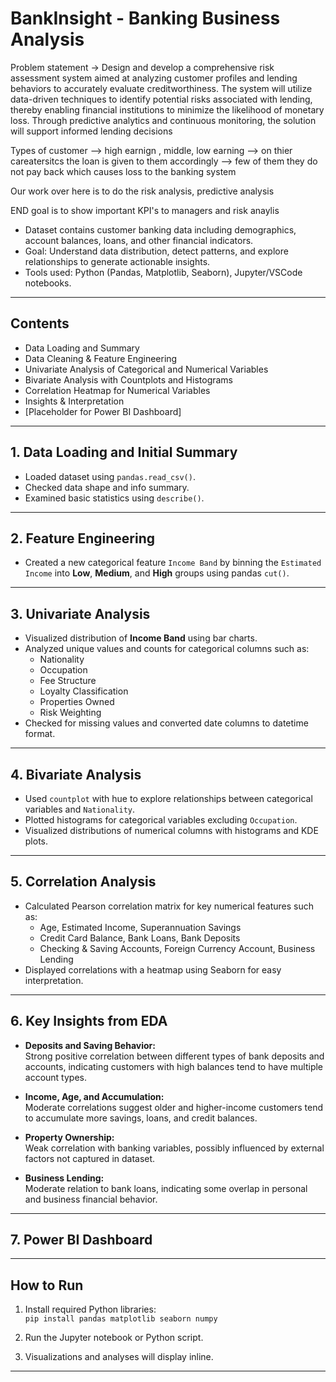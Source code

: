 # BankInsight - Banking Business Analysis 

Problem statement -> Design and develop a comprehensive risk assessment system aimed at analyzing customer profiles and lending behaviors to accurately evaluate creditworthiness. The system will utilize data-driven techniques to identify potential risks associated with lending, thereby enabling financial institutions to minimize the likelihood of monetary loss. Through predictive analytics and continuous monitoring, the solution will support informed lending decisions

Types of customer --> high earnign , middle, low earning --> on thier careatersitcs the  loan is given to them accordingly
--> few of them they do not pay back which causes loss to the banking system


Our work over here is to do the risk analysis, predictive analysis

END goal is to show important KPI's to managers and risk anaylis 


- Dataset contains customer banking data including demographics, account balances, loans, and other financial indicators.
- Goal: Understand data distribution, detect patterns, and explore relationships to generate actionable insights.
- Tools used: Python (Pandas, Matplotlib, Seaborn), Jupyter/VSCode notebooks.

---

## Contents

- Data Loading and Summary  
- Data Cleaning & Feature Engineering  
- Univariate Analysis of Categorical and Numerical Variables  
- Bivariate Analysis with Countplots and Histograms  
- Correlation Heatmap for Numerical Variables  
- Insights & Interpretation  
- [Placeholder for Power BI Dashboard]  

---

## 1. Data Loading and Initial Summary

- Loaded dataset using `pandas.read_csv()`.
- Checked data shape and info summary.
- Examined basic statistics using `describe()`.

---

## 2. Feature Engineering

- Created a new categorical feature `Income Band` by binning the `Estimated Income` into **Low**, **Medium**, and **High** groups using pandas `cut()`.

---

## 3. Univariate Analysis

- Visualized distribution of **Income Band** using bar charts.
- Analyzed unique values and counts for categorical columns such as:
  - Nationality
  - Occupation
  - Fee Structure
  - Loyalty Classification
  - Properties Owned
  - Risk Weighting
- Checked for missing values and converted date columns to datetime format.

---

## 4. Bivariate Analysis

- Used `countplot` with hue to explore relationships between categorical variables and `Nationality`.
- Plotted histograms for categorical variables excluding `Occupation`.
- Visualized distributions of numerical columns with histograms and KDE plots.

---

## 5. Correlation Analysis

- Calculated Pearson correlation matrix for key numerical features such as:
  - Age, Estimated Income, Superannuation Savings
  - Credit Card Balance, Bank Loans, Bank Deposits
  - Checking & Saving Accounts, Foreign Currency Account, Business Lending
- Displayed correlations with a heatmap using Seaborn for easy interpretation.

---

## 6. Key Insights from EDA

- **Deposits and Saving Behavior:**  
  Strong positive correlation between different types of bank deposits and accounts, indicating customers with high balances tend to have multiple account types.

- **Income, Age, and Accumulation:**  
  Moderate correlations suggest older and higher-income customers tend to accumulate more savings, loans, and credit balances.

- **Property Ownership:**  
  Weak correlation with banking variables, possibly influenced by external factors not captured in dataset.

- **Business Lending:**  
  Moderate relation to bank loans, indicating some overlap in personal and business financial behavior.

---

## 7. Power BI Dashboard

<!--  
Insert your Power BI dashboard screenshots here or embed your Power BI report links.  
You can add visuals such as interactive bar charts, slicers, and trend analyses to complement this analysis.

Example:

![Power BI Dashboard Screenshot](path_to_screenshot.png)

Or link:

[View Interactive Power BI Dashboard](https://app.powerbi.com/view?r=example-link)  
-->

---

## How to Run

1. Install required Python libraries:  
   `pip install pandas matplotlib seaborn numpy`

2. Run the Jupyter notebook or Python script.

3. Visualizations and analyses will display inline.

---
